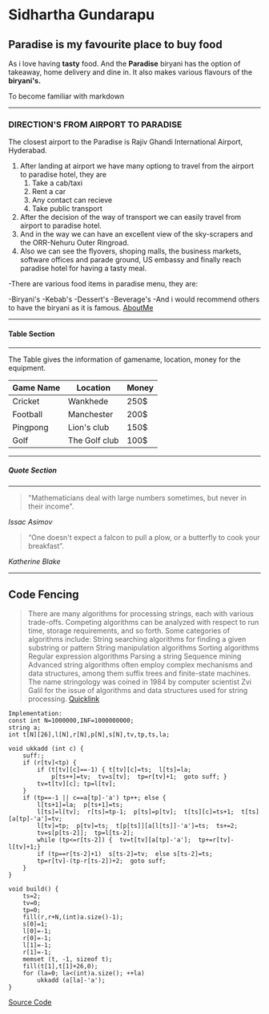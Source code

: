 # Sidhartha Gundarapu

## Paradise is my favourite place to buy food

As i love having **tasty** food. And the **Paradise** biryani has the option of takeaway, home delivery and dine in. It also makes various flavours of the **biryani's.**

To become familiar with markdown

---

### DIRECTION'S FROM AIRPORT TO PARADISE

The closest airport to the Paradise is Rajiv Ghandi International Airport, Hyderabad.

1. After landing at airport we have many optiong to travel from the airport to paradise hotel, they are
   1. Take a cab/taxi
   2. Rent a car
   3. Any contact can recieve
   4. Take public transport
2. After the decision of the way of transport we can easily travel from airport to  paradise hotel.
3. And in the way we can have an excellent view of the sky-scrapers and the ORR-Nehuru Outer Ringroad.
4. Also we can see the flyovers, shoping malls, the business markets, software offices and parade ground, US embassy and finally reach paradise hotel for having a tasty meal.

-There are various food items in paradise menu, they are:

-Biryani's
-Kebab's
-Dessert's
-Beverage's
-And i would recommend others to have the biryani as it is famous.
[AboutMe](https://github.com/SidharthaGundarapu/assignment2-gundarapu/blob/main/AboutMe.md)

---

#### Table Section

---

The Table gives the information of gamename, location, money for the equipment.

| Game Name | Location      | Money |
| --------- | ------------- | ----- |
| Cricket   | Wankhede      | 250$  |
| Football  | Manchester    | 200$  |
| Pingpong  | Lion's club   | 150$  |
| Golf      | The Golf club | 100$  |

---

##### Quote Section

---

> "Mathematicians deal with large numbers sometimes, but never in their income".

*Issac Asimov*

> “One doesn't expect a falcon to pull a plow, or a butterfly to cook your breakfast”.

*Katherine Blake*

---

Code Fencing
------------

> There are many algorithms for processing strings, each with various trade-offs. Competing algorithms can be analyzed with respect to run time, storage requirements, and so forth.
> Some categories of algorithms include:
> String searching algorithms for finding a given substring or pattern
> String manipulation algorithms
> Sorting algorithms
> Regular expression algorithms
> Parsing a string
> Sequence mining
> Advanced string algorithms often employ complex mechanisms and data structures, among them suffix trees and finite-state machines.
> The name stringology was coined in 1984 by computer scientist Zvi Galil for the issue of algorithms and data structures used for string processing.
> [Quicklink](https://en.wikipedia.org/wiki/String_(computer_science))

```
Implementation:
const int N=1000000,INF=1000000000;
string a;
int t[N][26],l[N],r[N],p[N],s[N],tv,tp,ts,la;

void ukkadd (int c) {
    suff:;
    if (r[tv]<tp) {
        if (t[tv][c]==-1) { t[tv][c]=ts;  l[ts]=la;
            p[ts++]=tv;  tv=s[tv];  tp=r[tv]+1;  goto suff; }
        tv=t[tv][c]; tp=l[tv];
    }
    if (tp==-1 || c==a[tp]-'a') tp++; else {
        l[ts+1]=la;  p[ts+1]=ts;
        l[ts]=l[tv];  r[ts]=tp-1;  p[ts]=p[tv];  t[ts][c]=ts+1;  t[ts][a[tp]-'a']=tv;
        l[tv]=tp;  p[tv]=ts;  t[p[ts]][a[l[ts]]-'a']=ts;  ts+=2;
        tv=s[p[ts-2]];  tp=l[ts-2];
        while (tp<=r[ts-2]) {  tv=t[tv][a[tp]-'a'];  tp+=r[tv]-l[tv]+1;}
        if (tp==r[ts-2]+1)  s[ts-2]=tv;  else s[ts-2]=ts; 
        tp=r[tv]-(tp-r[ts-2])+2;  goto suff;
    }
}

void build() {
    ts=2;
    tv=0;
    tp=0;
    fill(r,r+N,(int)a.size()-1);
    s[0]=1;
    l[0]=-1;
    r[0]=-1;
    l[1]=-1;
    r[1]=-1;
    memset (t, -1, sizeof t);
    fill(t[1],t[1]+26,0);
    for (la=0; la<(int)a.size(); ++la)
        ukkadd (a[la]-'a');
}
```

[Source Code](https://cp-algorithms.com/string/suffix-tree-ukkonen.html)
